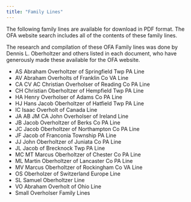 ```yaml
---
title: "Family Lines"
---
```


The following family lines are available for download in PDF format. The OFA website search includes all of the contents of these family lines.

The research and compilation of these OFA Family lines was done by Dennis L. Oberholtzer and others listed in each document, who have generously made these available for the OFA website.

* AS Abraham Overholtzer of Springfield Twp PA Line
* AV Abraham Overholts of Franklin Co VA Line
* CA CV AC Christian Overholser of Reading Co PA Line
* CH Christian Oberholtzer of Hempfield Twp PA Line
* HA Henry Overholser of Adams Co PA Line
* HJ Hans Jacob Oberholtzer of Hatfield Twp PA Line
* IC Isaac Overholt of Canada Line
* JA AB JM CA John Overholser of Ireland Line
* JB Jacob Overholtzer of Berks Co PA Line
* JC Jacob Oberholtzer of Northampton Co PA Line
* JF Jacob of Franconia Township PA Line
* JJ John Oberholtzer of Juniata Co PA Line
* JL Jacob of Brecknock Twp PA Line
* MC MT Marcus Oberholtzer of Chester Co PA Line
* ML Martin Oberholtzer of Lancaster Co PA Line
* MV Marcus Oberholtzer of Rockingham Co VA Line
* OS Oberholzer of Switzerland Europe Line
* SL Samuel Oberholtzer Line
* VO Abraham Overholt of Ohio Line
* Small Overholser Family Lines
